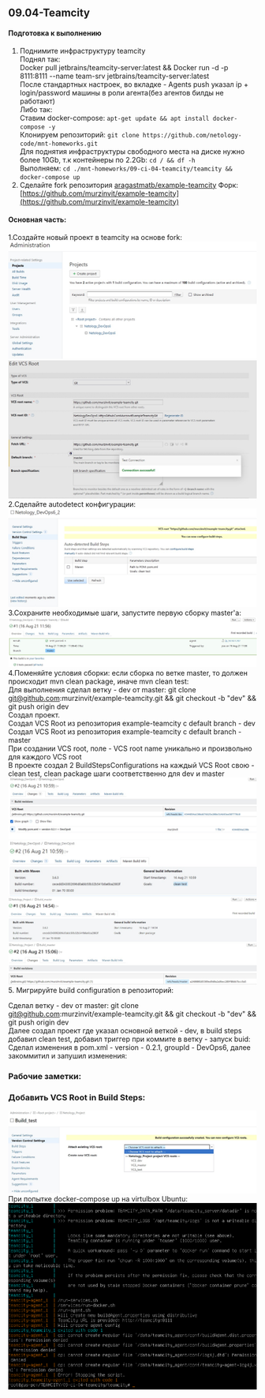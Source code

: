 ## 09.04-Teamcity</br>
#### Подготовка к выполнению
1. Поднимите инфраструктуру teamcity</br>
Поднял так: </br>
    Docker pull jetbrains/teamcity-server:latest && Docker run -d -p 8111:8111 --name team-srv jetbrains/teamcity-server:latest </br>
    После стандартных настроек, во вкладке - Agents push указал ip + login/password машины в роли агента(без агентов билды не работают) </br>
Либо так: </br>
Ставим docker-compose: `apt-get update && apt install docker-compose -y` </br>
Клонируем репозиторий: `git clone https://github.com/netology-code/mnt-homeworks.git` </br>
Для поднятия инфраструктуры свободного места на диске нужно более 10Gb, т.к контейнеры по 2.2Gb: `cd / && df -h` </br>
Выполняем: `cd ./mnt-homeworks/09-ci-04-teamcity/teamcity && docker-compose up` </br> 
5. Сделайте fork репозитория [aragastmatb/example-teamcity](https://github.com/aragastmatb/example-teamcity) Форк: [https://github.com/murzinvit/example-teamcity](https://github.com/murzinvit/example-teamcity) </br>
#### Основная часть: </br>
1.Создайте новый проект в teamcity на основе fork: </br>
 ![screen](https://github.com/murzinvit/screen/blob/0273c89b0832235d44b64c492c24fbfa8057ba7e/New_progect_create.jpg)
 ![screen](https://github.com/murzinvit/screen/blob/0908e37be5fe544aa445ad079ea90aee7bff578f/Teamcity_VCS_root.jpg)
2.Сделайте autodetect конфигурации: </br>
 ![screen](https://github.com/murzinvit/screen/blob/5340a0c3570d57b804351ed69d4f401b47bef3ec/Teamcity_autodetect_buildsteps.jpg)
3.Сохраните необходимые шаги, запустите первую сборку master'a: </br>
 ![screen](https://github.com/murzinvit/screen/blob/23915ce96b856cb54169526cc000d2d6c675940a/Teamcity_buil_on_master.jpg)
4.Поменяйте условия сборки: если сборка по ветке master, то должен происходит mvn clean package, иначе mvn clean test: </br>
 Для выполнения cделал ветку - dev от master: git clone git@github.com:murzinvit/example-teamcity.git && git checkout -b "dev" && git push origin dev </br>
 Создал проект.</br>
 Создал VCS Root из репозитория example-teamcity с default branch - dev</br>
 Создал VCS Root из репозитория example-teamcity с default branch - master</br>
 При создании VCS root, поле - VCS root name уникально и произвольно для каждого VCS root</br>
 В проекте создал 2 BuildStepsConfigurations на каждый VCS Root свою - clean test, clean package шаги соответственно для dev и master</br>
![screen](https://github.com/murzinvit/screen/blob/79f2e714de33777fc2f06b0bdf06d60211dcada1/Teamcity_build_on_branch_dev.jpg)
![screen](https://github.com/murzinvit/screen/blob/d68ae895084e971a2697480809e87e7e821cf03e/Teamcity_build_goals.jpg)
![screen](https://github.com/murzinvit/screen/blob/f6033dfcfb06f5b87124018b5f738f9d44fe3cd3/Build_in_master_branch.jpg)
![screen](https://github.com/murzinvit/screen/blob/fa06bd5041e390e93a6b3827ef1b1b0c27fe9f8c/Teamcity_build_on_master_changes.jpg)
5. Мигрируйте build configuration в репозиторий: </br>

Cделал ветку - dev от master: git clone git@github.com:murzinvit/example-teamcity.git && git checkout -b "dev" && git push origin dev </br>
Далее создал проект где указал основной веткой - dev, в build steps добавил clean test, добавил триггер при коммите в ветку - запуск buid: </br>
Сделал изменения в pom.xml - version - 0.2.1, groupId - DevOps6, далее закоммитил и запушил изменения: </br>

### Рабочие заметки:
### Добавить VCS Root in Build Steps:
![screen](https://github.com/murzinvit/screen/blob/493590593f657745f0766cc0a4f2f311eccbc7bf/Teamcity_add_VCS_in_BuildSteps.jpg)
При попытке docker-compose up на virtulbox Ubuntu:
![screen](https://github.com/murzinvit/screen/blob/ba203c3de3f2d5a2e3585d6ef0e6857f277beeb1/Error_in_enviroment_deploy.png)

